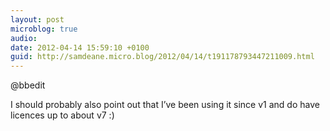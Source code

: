 ```yaml
---
layout: post
microblog: true
audio: 
date: 2012-04-14 15:59:10 +0100
guid: http://samdeane.micro.blog/2012/04/14/t191178793447211009.html
---
```

@bbedit

I should probably also point out that I’ve been using it since v1 and do have licences up to about v7 :)
